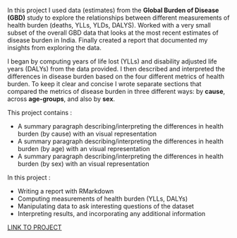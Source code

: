 In this project I used data (estimates) from the **Global Burden of Disease (GBD)** study to explore the relationships between different measurements of health burden (deaths, YLLs, YLDs, DALYS). Worked with a very small subset of the overall GBD data that looks at the most recent estimates of disease burden in India. Finally created a report that documented my insights from exploring the data.

I began by computing years of life lost (YLLs) and disability adjusted life years (DALYs) from the data provided. I then described and interpreted the differences in disease burden based on the four different metrics of health burden. To keep it clear and concise I wrote separate sections that compared the metrics of disease burden in three different ways: by **cause**, across **age-groups**, and also by **sex**.

This project contains :
- A summary paragraph describing/interpreting the differences in health burden (by cause) with an visual representation
- A summary paragraph describing/interpreting the differences in health burden (by age) with an visual representation
- A summary paragraph describing/interpreting the differences in health burden (by sex) with an visual representation

In this project :
- Writing a report with RMarkdown
- Computing measurements of health burden (YLLs, DALYs)
- Manipulating data to ask interesting questions of the dataset
- Interpreting results, and incorporating any additional information

[LINK TO PROJECT](https://info478a-s19.github.io/a1-YungTC22/)

